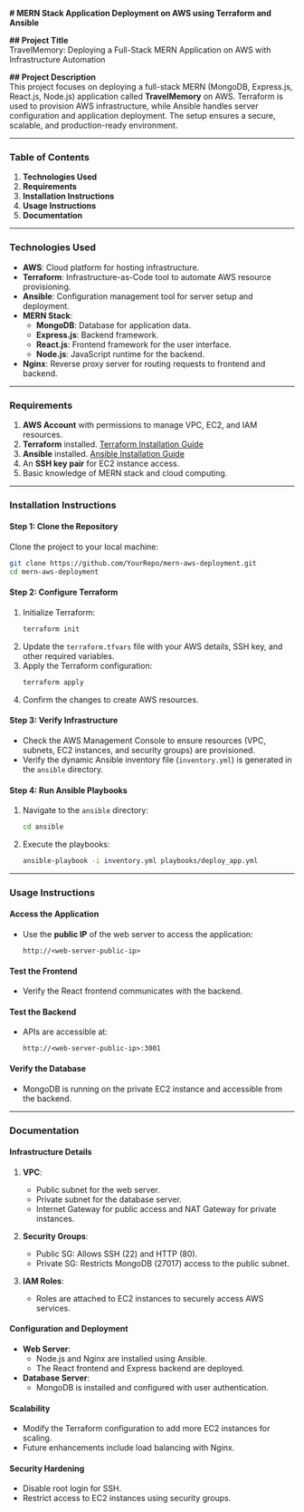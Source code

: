 **# MERN Stack Application Deployment on AWS using Terraform and Ansible**  

**## Project Title**  
TravelMemory: Deploying a Full-Stack MERN Application on AWS with Infrastructure Automation  

**## Project Description**  
This project focuses on deploying a full-stack MERN (MongoDB, Express.js, React.js, Node.js) application called **TravelMemory** on AWS. Terraform is used to provision AWS infrastructure, while Ansible handles server configuration and application deployment. The setup ensures a secure, scalable, and production-ready environment.  

---

### **Table of Contents**  
1. **Technologies Used**  
2. **Requirements**  
3. **Installation Instructions**  
4. **Usage Instructions**  
5. **Documentation**  

---

### **Technologies Used**  
- **AWS**: Cloud platform for hosting infrastructure.  
- **Terraform**: Infrastructure-as-Code tool to automate AWS resource provisioning.  
- **Ansible**: Configuration management tool for server setup and deployment.  
- **MERN Stack**:  
  - **MongoDB**: Database for application data.  
  - **Express.js**: Backend framework.  
  - **React.js**: Frontend framework for the user interface.  
  - **Node.js**: JavaScript runtime for the backend.  
- **Nginx**: Reverse proxy server for routing requests to frontend and backend.  

---

### **Requirements**  
1. **AWS Account** with permissions to manage VPC, EC2, and IAM resources.  
2. **Terraform** installed. [Terraform Installation Guide](https://developer.hashicorp.com/terraform/tutorials/aws-get-started/install-cli)  
3. **Ansible** installed. [Ansible Installation Guide](https://docs.ansible.com/ansible/latest/installation_guide/intro_installation.html)  
4. An **SSH key pair** for EC2 instance access.  
5. Basic knowledge of MERN stack and cloud computing.  

---

### **Installation Instructions**  

#### **Step 1: Clone the Repository**  
Clone the project to your local machine:  
```bash
git clone https://github.com/YourRepo/mern-aws-deployment.git  
cd mern-aws-deployment  
```  

#### **Step 2: Configure Terraform**  
1. Initialize Terraform:  
   ```bash
   terraform init  
   ```  
2. Update the `terraform.tfvars` file with your AWS details, SSH key, and other required variables.  
3. Apply the Terraform configuration:  
   ```bash
   terraform apply  
   ```  
4. Confirm the changes to create AWS resources.  

#### **Step 3: Verify Infrastructure**  
- Check the AWS Management Console to ensure resources (VPC, subnets, EC2 instances, and security groups) are provisioned.  
- Verify the dynamic Ansible inventory file (`inventory.yml`) is generated in the `ansible` directory.  

#### **Step 4: Run Ansible Playbooks**  
1. Navigate to the `ansible` directory:  
   ```bash
   cd ansible  
   ```  
2. Execute the playbooks:  
   ```bash
   ansible-playbook -i inventory.yml playbooks/deploy_app.yml  
   ```  

---

### **Usage Instructions**  

#### **Access the Application**  
- Use the **public IP** of the web server to access the application:  
  ```plaintext
  http://<web-server-public-ip>  
  ```  

#### **Test the Frontend**  
- Verify the React frontend communicates with the backend.  

#### **Test the Backend**  
- APIs are accessible at:  
  ```plaintext
  http://<web-server-public-ip>:3001  
  ```  

#### **Verify the Database**  
- MongoDB is running on the private EC2 instance and accessible from the backend.  

---

### **Documentation**  

#### **Infrastructure Details**  
1. **VPC**:  
   - Public subnet for the web server.  
   - Private subnet for the database server.  
   - Internet Gateway for public access and NAT Gateway for private instances.  

2. **Security Groups**:  
   - Public SG: Allows SSH (22) and HTTP (80).  
   - Private SG: Restricts MongoDB (27017) access to the public subnet.  

3. **IAM Roles**:  
   - Roles are attached to EC2 instances to securely access AWS services.  

#### **Configuration and Deployment**  
- **Web Server**:  
  - Node.js and Nginx are installed using Ansible.  
  - The React frontend and Express backend are deployed.  
- **Database Server**:  
  - MongoDB is installed and configured with user authentication.  

#### **Scalability**  
- Modify the Terraform configuration to add more EC2 instances for scaling.  
- Future enhancements include load balancing with Nginx.  

#### **Security Hardening**  
- Disable root login for SSH.  
- Restrict access to EC2 instances using security groups.  
```